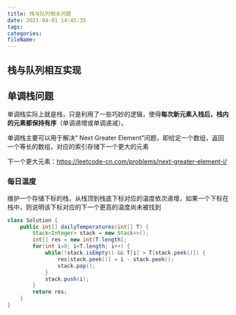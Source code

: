```yaml
---
title: 栈与队列相关问题
date: 2021-04-01 14:45:35
tags:
categories:
fileName:
---
```


## 栈与队列相互实现



## 单调栈问题

单调栈实际上就是栈，只是利用了一些巧妙的逻辑，使得**每次新元素入栈后，栈内的元素都保持有序**（单调递增或单调递减）。

单调栈主要可以用于解决“ Next Greater Element”问题，即给定一个数组，返回一个等长的数组，对应的索引存储下一个更大的元素

下一个更大元素：https://leetcode-cn.com/problems/next-greater-element-i/



### 每日温度

维护一个存储下标的栈，从栈顶到栈底下标对应的温度依次递增，如果一个下标在栈中，则说明该下标对应的下一个更高的温度尚未被找到

```java
class Solution {
    public int[] dailyTemperatures(int[] T) {
        Stack<Integer> stack = new Stack<>();
        int[] res = new int[T.length];
        for(int i=0; i<T.length; i++) {
            while(!stack.isEmpty() && T[i] > T[stack.peek()]) {
                res[stack.peek()] = i - stack.peek();
                stack.pop();
            }
            stack.push(i);
        }
        return res;
    }
}
```

